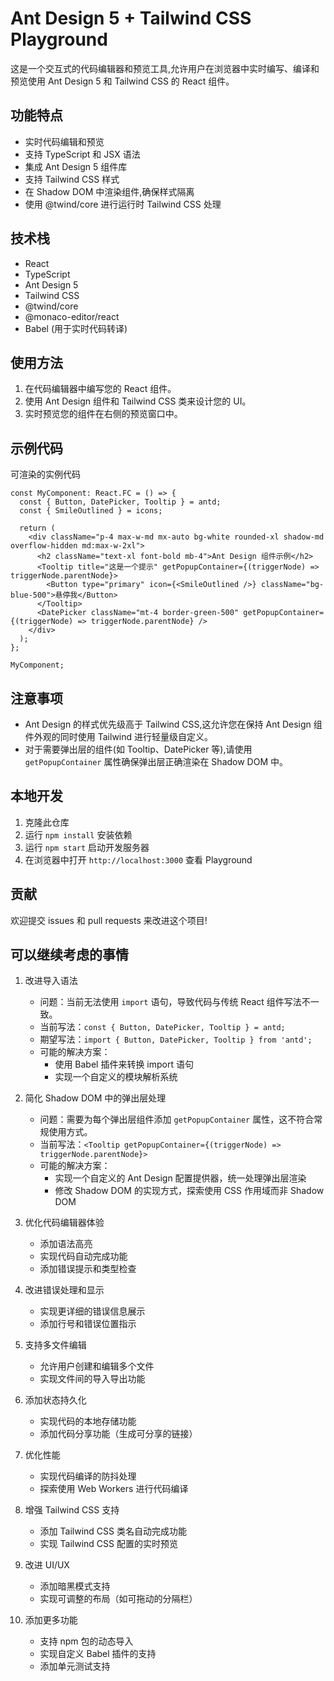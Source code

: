 # Ant Design 5 + Tailwind CSS Playground

这是一个交互式的代码编辑器和预览工具,允许用户在浏览器中实时编写、编译和预览使用 Ant Design 5 和 Tailwind CSS 的 React 组件。

## 功能特点

- 实时代码编辑和预览
- 支持 TypeScript 和 JSX 语法
- 集成 Ant Design 5 组件库
- 支持 Tailwind CSS 样式
- 在 Shadow DOM 中渲染组件,确保样式隔离
- 使用 @twind/core 进行运行时 Tailwind CSS 处理

## 技术栈

- React
- TypeScript
- Ant Design 5
- Tailwind CSS
- @twind/core
- @monaco-editor/react
- Babel (用于实时代码转译)

## 使用方法

1. 在代码编辑器中编写您的 React 组件。
2. 使用 Ant Design 组件和 Tailwind CSS 类来设计您的 UI。
3. 实时预览您的组件在右侧的预览窗口中。

## 示例代码
可渲染的实例代码

```tsx
const MyComponent: React.FC = () => {
  const { Button, DatePicker, Tooltip } = antd;
  const { SmileOutlined } = icons;

  return (
    <div className="p-4 max-w-md mx-auto bg-white rounded-xl shadow-md overflow-hidden md:max-w-2xl">
      <h2 className="text-xl font-bold mb-4">Ant Design 组件示例</h2>
      <Tooltip title="这是一个提示" getPopupContainer={(triggerNode) => triggerNode.parentNode}>
        <Button type="primary" icon={<SmileOutlined />} className="bg-blue-500">悬停我</Button>
      </Tooltip>
      <DatePicker className="mt-4 border-green-500" getPopupContainer={(triggerNode) => triggerNode.parentNode} />
    </div>
  );
};

MyComponent;
```

## 注意事项

- Ant Design 的样式优先级高于 Tailwind CSS,这允许您在保持 Ant Design 组件外观的同时使用 Tailwind 进行轻量级自定义。
- 对于需要弹出层的组件(如 Tooltip、DatePicker 等),请使用 `getPopupContainer` 属性确保弹出层正确渲染在 Shadow DOM 中。

## 本地开发

1. 克隆此仓库
2. 运行 `npm install` 安装依赖
3. 运行 `npm start` 启动开发服务器
4. 在浏览器中打开 `http://localhost:3000` 查看 Playground

## 贡献

欢迎提交 issues 和 pull requests 来改进这个项目!

## 可以继续考虑的事情

1. 改进导入语法
   - 问题：当前无法使用 `import` 语句，导致代码与传统 React 组件写法不一致。
   - 当前写法：`const { Button, DatePicker, Tooltip } = antd;`
   - 期望写法：`import { Button, DatePicker, Tooltip } from 'antd';`
   - 可能的解决方案：
     - 使用 Babel 插件来转换 import 语句
     - 实现一个自定义的模块解析系统

2. 简化 Shadow DOM 中的弹出层处理
   - 问题：需要为每个弹出层组件添加 `getPopupContainer` 属性，这不符合常规使用方式。
   - 当前写法：`<Tooltip getPopupContainer={(triggerNode) => triggerNode.parentNode}>`
   - 可能的解决方案：
     - 实现一个自定义的 Ant Design 配置提供器，统一处理弹出层渲染
     - 修改 Shadow DOM 的实现方式，探索使用 CSS 作用域而非 Shadow DOM

3. 优化代码编辑器体验
   - 添加语法高亮
   - 实现代码自动完成功能
   - 添加错误提示和类型检查

4. 改进错误处理和显示
   - 实现更详细的错误信息展示
   - 添加行号和错误位置指示

5. 支持多文件编辑
   - 允许用户创建和编辑多个文件
   - 实现文件间的导入导出功能

6. 添加状态持久化
   - 实现代码的本地存储功能
   - 添加代码分享功能（生成可分享的链接）

7. 优化性能
   - 实现代码编译的防抖处理
   - 探索使用 Web Workers 进行代码编译

8. 增强 Tailwind CSS 支持
   - 添加 Tailwind CSS 类名自动完成功能
   - 实现 Tailwind CSS 配置的实时预览

9. 改进 UI/UX
   - 添加暗黑模式支持
   - 实现可调整的布局（如可拖动的分隔栏）

10. 添加更多功能
    - 支持 npm 包的动态导入
    - 实现自定义 Babel 插件的支持
    - 添加单元测试支持